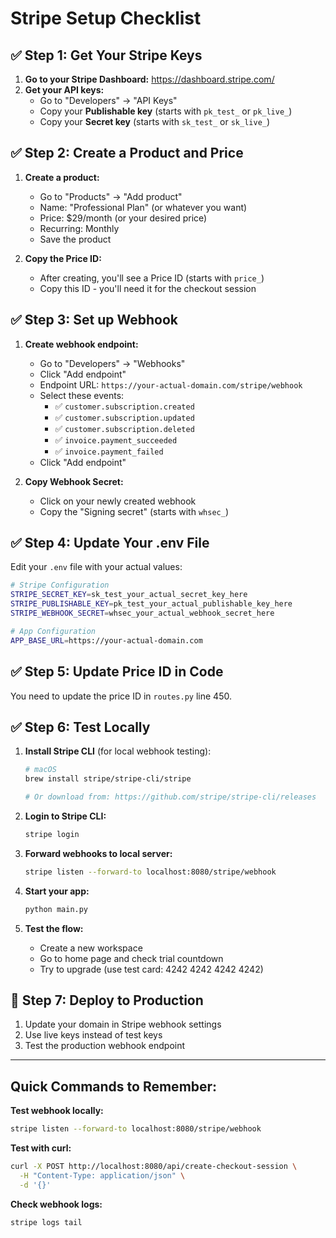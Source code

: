 # Stripe Setup Checklist

## ✅ Step 1: Get Your Stripe Keys

1. **Go to your Stripe Dashboard:** https://dashboard.stripe.com/
2. **Get your API keys:**
   - Go to "Developers" → "API Keys"
   - Copy your **Publishable key** (starts with `pk_test_` or `pk_live_`)
   - Copy your **Secret key** (starts with `sk_test_` or `sk_live_`)

## ✅ Step 2: Create a Product and Price

1. **Create a product:**
   - Go to "Products" → "Add product"
   - Name: "Professional Plan" (or whatever you want)
   - Price: $29/month (or your desired price)
   - Recurring: Monthly
   - Save the product

2. **Copy the Price ID:**
   - After creating, you'll see a Price ID (starts with `price_`)
   - Copy this ID - you'll need it for the checkout session

## ✅ Step 3: Set up Webhook

1. **Create webhook endpoint:**
   - Go to "Developers" → "Webhooks"
   - Click "Add endpoint"
   - Endpoint URL: `https://your-actual-domain.com/stripe/webhook`
   - Select these events:
     - ✅ `customer.subscription.created`
     - ✅ `customer.subscription.updated` 
     - ✅ `customer.subscription.deleted`
     - ✅ `invoice.payment_succeeded`
     - ✅ `invoice.payment_failed`
   - Click "Add endpoint"

2. **Copy Webhook Secret:**
   - Click on your newly created webhook
   - Copy the "Signing secret" (starts with `whsec_`)

## ✅ Step 4: Update Your .env File

Edit your `.env` file with your actual values:

```bash
# Stripe Configuration
STRIPE_SECRET_KEY=sk_test_your_actual_secret_key_here
STRIPE_PUBLISHABLE_KEY=pk_test_your_actual_publishable_key_here
STRIPE_WEBHOOK_SECRET=whsec_your_actual_webhook_secret_here

# App Configuration  
APP_BASE_URL=https://your-actual-domain.com
```

## ✅ Step 5: Update Price ID in Code

You need to update the price ID in `routes.py` line 450.

## ✅ Step 6: Test Locally

1. **Install Stripe CLI** (for local webhook testing):
   ```bash
   # macOS
   brew install stripe/stripe-cli/stripe
   
   # Or download from: https://github.com/stripe/stripe-cli/releases
   ```

2. **Login to Stripe CLI:**
   ```bash
   stripe login
   ```

3. **Forward webhooks to local server:**
   ```bash
   stripe listen --forward-to localhost:8080/stripe/webhook
   ```

4. **Start your app:**
   ```bash
   python main.py
   ```

5. **Test the flow:**
   - Create a new workspace
   - Go to home page and check trial countdown
   - Try to upgrade (use test card: 4242 4242 4242 4242)

## 🚀 Step 7: Deploy to Production

1. Update your domain in Stripe webhook settings
2. Use live keys instead of test keys
3. Test the production webhook endpoint

---

## Quick Commands to Remember:

**Test webhook locally:**
```bash
stripe listen --forward-to localhost:8080/stripe/webhook
```

**Test with curl:**
```bash
curl -X POST http://localhost:8080/api/create-checkout-session \
  -H "Content-Type: application/json" \
  -d '{}'
```

**Check webhook logs:**
```bash
stripe logs tail
```
